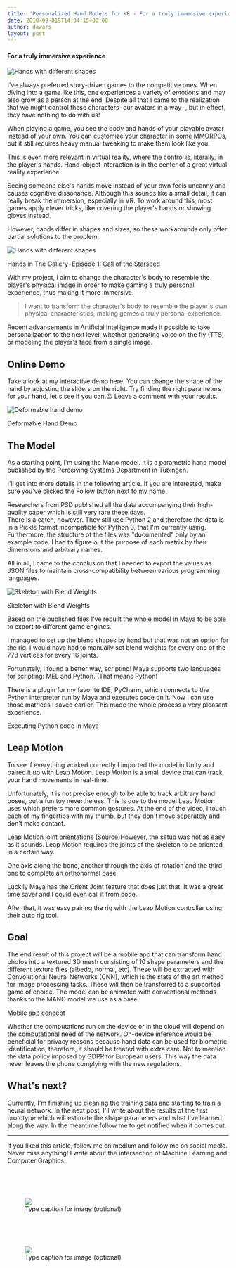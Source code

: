 ```yaml
---
title: 'Personalized Hand Models for VR - For a truly immersive experience'
date: 2018-09-019T14:34:15+00:00
author: dawars
layout: post
---
```

<h4>For a truly immersive experience</h4>
<div style="width: 1089px" class="wp-caption aligncenter">
  <img class="size-medium" src="//wp-content/uploads/2018/09/hands_shape_banner.png" alt="Hands with different shapes" /></a>
</div>
<p>
I've always preferred story-driven games to the competitive ones. When diving into a game like this, one experiences a variety of emotions and may also grow as a person at the end. Despite all that I came to the realization that we might control these characters - our avatars in a way - , but in effect, they have nothing to do with us!
</p>
<p>
When playing a game, you see the body and hands of your playable avatar instead of your own. You can customize your character in some MMORPGs, but it still requires heavy manual tweaking to make them look like you.
</p>
<p>
This is even more relevant in virtual reality, where the control is, literally, in the player's hands. Hand-object interaction is in the center of a great virtual reality experience.
</p>
<p>
Seeing someone else's hands move instead of your own feels uncanny and causes cognitive dissonance. Although this sounds like a small detail, it can really break the immersion, especially in VR. To work around this, most games apply clever tricks, like covering the player's hands or showing gloves instead.
</p>
<p>
However, hands differ in shapes and sizes, so these workarounds only offer partial solutions to the problem.
</p>
<div style="width: 1089px" class="wp-caption aligncenter">
  <img class="size-medium" src="//wp-content/uploads/2016/08/the_gallery_hands.jpg" alt="Hands with different shapes" /></a>
  <p class="wp-caption-text">Hands in The Gallery - Episode 1: Call of the Starseed  </p>
</div>
<p>
With my project, I aim to change the character's body to resemble the player's physical image in order to make gaming a truly personal experience, thus making it more immersive.
</p>
<blockquote>
I want to transform the character's body to resemble the player's own physical characteristics, making games a truly personal experience.
</blockquote>
<p>
Recent advancements in Artificial Intelligence made it possible to take personalization to the next level, whether generating voice on the fly (TTS) or modeling the player's face from a single image.
</p>
<p>
<h2>Online Demo</h2>
<p>
Take a look at my interactive demo here. You can change the shape of the hand by adjusting the sliders on the right.
Try finding the right parameters for your hand, let's see if you can.😉
Leave a comment with your results.
</p>
<div style="width: 1089px" class="wp-caption aligncenter">
  <img class="size-medium" src="//mano/images/banner.png" alt="Deformable hand demo" /></a>
  <p class="wp-caption-text">Deformable Hand Demo </p>
</div>
<h2>The Model</h2>
<p>As a starting point, I'm using the Mano model. It is a parametric hand model published by the Perceiving Systems Department in Tübingen. 
</p>
<p>I'll get into more details in the following article. If you are interested, make sure you've clicked the Follow button next to my name.
</p>
<p>Researchers from PSD published all the data accompanying their high-quality paper which is still very rare these days. 
<br/>There is a catch, however. They still use Python 2 and therefore the data is in a Pickle format incompatible for Python 3, that I'm currently using. Furthermore, the structure of the files was "documented" only by an example code. I had to figure out the purpose of each matrix by their dimensions and arbitrary names.
</p>
<p>All in all, I came to the conclusion that I needed to export the values as JSON files to maintain cross-compatibility between various programming languages.
</p>
<div class="wp-caption alignright">
<img src="//wp-content/uploads/2018/09/hand_skeleton.gif" alt="Skeleton with Blend Weights"/>
<p class="wp-caption-text">
Skeleton with Blend Weights</p>
</div>
<p>Based on the published files I've rebuilt the whole model in Maya to be able to export to different game engines.
</p>
<p>
I managed to set up the blend shapes by hand but that was not an option for the rig. I would have had to manually set blend weights for every one of the 778 vertices for every 16 joints.
</p>
<p>
Fortunately, I found a better way, scripting! Maya supports two languages for scripting: MEL and Python. (That means Python)
</p>
<p>
There is a plugin for my favorite IDE, PyCharm, which connects to the Python interpreter run by Maya and executes code on it. Now I can use those matrices I saved earlier. This made the whole process a very pleasant experience.
</p>
<p>

Executing Python code in Maya
<h2>Leap Motion</h2>
<p>
To see if everything worked correctly I imported the model in Unity and paired it up with Leap Motion. Leap Motion is a small device that can track your hand movements in real-time.
</p>
<p>
Unfortunately, it is not precise enough to be able to track arbitrary hand poses, but a fun toy nevertheless. This is due to the model Leap Motion uses which prefers more common gestures. At the end of the video, I touch each of my fingertips with my thumb, but they don't move separately and don't make contact.
</p>
<p>
Leap Motion joint orientations (Source)However, the setup was not as easy as it sounds. Leap Motion requires the joints of the skeleton to be oriented in a certain way.
</p>
<p>
One axis along the bone, another through the axis of rotation and the third one to complete an orthonormal base.
</p>
<p>
Luckily Maya has the Orient Joint feature that does just that. It was a great time saver and I could even call it from code.
</p>
<p>
After that, it was easy pairing the rig with the Leap Motion controller using their auto rig tool.
</p>
<h2>Goal</h2>
<p>
The end result of this project will be a mobile app that can transform hand photos into a textured 3D mesh consisting of 10 shape parameters and the different texture files (albedo, normal, etc). These will be extracted with Convolutional Neural Networks (CNN), which is the state of the art method for image processing tasks. These will then be transferred to a supported game of choice. The model can be animated with conventional methods thanks to the MANO model we use as a base.
</p>
Mobile app concept
<p>
Whether the computations run on the device or in the cloud will depend on the computational need of the network. On-device inference would be beneficial for privacy reasons because hand data can be used for biometric identification, therefore, it should be treated with extra care. Not to mention the data policy imposed by GDPR for European users. This way the data never leaves the phone complying with the new regulations.
</p>
<p>
<h2>What's next?</h2>
<p>
Currently, I'm finishing up cleaning the training data and starting to train a neural network. In the next post, I'll write about the results of the first prototype which will estimate the shape parameters and what I've learned along the way. In the meantime follow me to get notified when it comes out.
</p>


---
If you liked this article, follow me on medium and follow me on social media.
Never miss anything! I write about the intersection of Machine Learning and Computer Graphics.
<div class="section-inner sectionLayout--outsetRow" data-paragraph-count="2"><figure tabindex="0" contenteditable="false" name="7995" class="graf graf--figure graf--layoutOutsetRow is-defaultValue is-partialWidth graf-after--p" style="width: 50%;"><div class="aspectRatioPlaceholder is-locked"><div class="aspectRatioPlaceholder-fill" style="padding-bottom: 25%;"></div><a href="https://medium.com/r/?url=https%3A%2F%2Fwww.facebook.com%2Fdawars00%2F" data-href="https://medium.com/r/?url=https%3A%2F%2Fwww.facebook.com%2Fdawars00%2F" class="graf-imageAnchor" data-action="image-link" data-action-observe-only="true" data-tooltip="https://medium.com/r/?url=https%3A%2F%2Fwww.facebook.com%2Fdawars00%2F" data-tooltip-position="right" data-tooltip-type="link"><img class="graf-image" data-image-id="1*BYqdxq-P63Hj_V3bWNk11w.png" data-width="600" data-height="150" src="https://cdn-images-1.medium.com/max/1000/1*BYqdxq-P63Hj_V3bWNk11w.png"><div class="crosshair u-ignoreBlock"></div></a></div><figcaption class="imageCaption" contenteditable="true" data-default-value="Type caption for image (optional)" style="width: 200%; left: -100%;"><span class="defaultValue">Type caption for image (optional)</span><br></figcaption></figure><figure tabindex="0" contenteditable="false" name="bfd7" class="graf graf--figure graf--layoutOutsetRowContinue is-defaultValue is-partialWidth graf-after--figure" style="width: 50%;"><div class="aspectRatioPlaceholder is-locked"><div class="aspectRatioPlaceholder-fill" style="padding-bottom: 25%;"></div><a href="https://medium.com/r/?url=https%3A%2F%2Ftwitter.com%2Fdawars00" data-href="https://medium.com/r/?url=https%3A%2F%2Ftwitter.com%2Fdawars00" class="graf-imageAnchor" data-action="image-link" data-action-observe-only="true" data-tooltip="https://medium.com/r/?url=https%3A%2F%2Ftwitter.com%2Fdawars00" data-tooltip-position="right" data-tooltip-type="link"><img class="graf-image" data-image-id="1*k5mtAKLYS7jZdX_MDr8q6Q.png" data-width="600" data-height="150" src="https://cdn-images-1.medium.com/max/1000/1*k5mtAKLYS7jZdX_MDr8q6Q.png"><div class="crosshair u-ignoreBlock"></div></a></div><figcaption class="imageCaption" contenteditable="true" data-default-value="Type caption for image (optional)" style="width: 200%; left: -100%;"><span class="defaultValue">Type caption for image (optional)</span><br></figcaption></figure></div>
